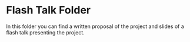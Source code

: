 # Flash Talk Folder

In this folder you can find a written proposal of the project and slides of a flash talk presenting the project.